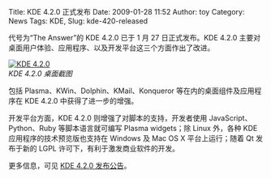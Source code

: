 Title: KDE 4.2.0 正式发布
Date: 2009-01-28 11:52
Author: toy
Category: News
Tags: KDE, 
Slug: kde-420-released

代号为“The Answer”的 KDE 4.2.0 已于 1 月 27 日正式发布。KDE 4.2.0
主要对桌面用户体验、应用程序、以及开发平台这三个方面作出了改进。

[![KDE
4.2.0](http://i.linuxtoy.org/images/2009/01/kde42-desktop-thumb.png)](http://i.linuxtoy.org/images/2009/01/kde42-desktop.png)  
*KDE 4.2.0 桌面截图*

包括 Plasma、KWin、Dolphin、KMail、Konqueror
等在内的桌面组件及应用程序在 KDE 4.2.0 中获得了进一步的增强。

开发平台方面，KDE 4.2.0 则增强了对脚本的支持，开发者使用
JavaScript、Python、Ruby 等脚本语言就可编写 Plasma widgets；除 Linux
外，各种 KDE 应用程序的技术预览版也支持在 Windows 及 Mac OS X
平台上运行；随着 Qt 发布于新的 LGPL 许可下，有利于激发商业软件的开发。

更多信息，可见 [KDE 4.2.0
发布公告](http://www.kde.org/announcements/4.2/)。

